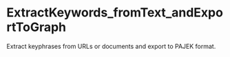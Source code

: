 # ExtractKeywords_fromText_andExportToGraph

Extract keyphrases from URLs or documents and export to PAJEK format. 


